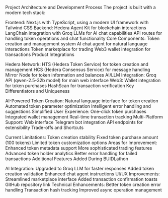 Project Architecture and Development Process The project is built with a modern tech stack:

Frontend: Next.js with TypeScript, using a modern UI framework with Tailwind CSS
Backend:
Hedera Agent Kit for blockchain interactions
LangChain integration with Groq LLMs for AI chat capabilities
API routes for handling token operations and chat functionality
Core Components:
Token creation and management system
AI chat agent for natural language interactions
Token marketplace for trading
Web3 wallet integration for transactions
Product Integrations

Hedera Network:
HTS (Hedera Token Service) for token creation and management
HCS (Hedera Consensus Service) for message handling
Mirror Node for token information and balances
AI/LLM Integration:
Groq API (qwen-2.5-32b model) for main web interface
Web3:
Wallet integration for token purchases
HashScan for transaction verification
Key Differentiators and Uniqueness

AI-Powered Token Creation:
Natural language interface for token creation
Automated token parameter optimization
Intelligent error handling and suggestions
Simplified User Experience:
One-click token purchases
Integrated wallet management
Real-time transaction tracking
Multi-Platform Support:
Web interface
Telegram bot integration
API endpoints for extensibility
Trade-offs and Shortcuts

Current Limitations:
Token creation stability
Fixed token purchase amount (100 tokens)
Limited token customization options
Areas for Improvement:
Enhanced token metadata support
More sophisticated trading features
Advanced token holder analytics
Better error handling for failed transactions
Additional Features Added During BUIDLathon

AI Integration:
Upgraded to Groq LLM for faster responses
Added token creation validation
Enhanced chat agent instructions
UI/UX Improvements:
Streamlined marketplace interface
Added transaction confirmation toasts
GitHub repository link
Technical Enhancements:
Better token creation error handling
Transaction hash tracking
Improved async operation management